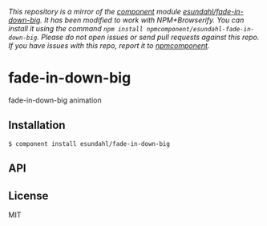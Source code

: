 *This repository is a mirror of the [component](http://component.io) module [esundahl/fade-in-down-big](http://github.com/esundahl/fade-in-down-big). It has been modified to work with NPM+Browserify. You can install it using the command `npm install npmcomponent/esundahl-fade-in-down-big`. Please do not open issues or send pull requests against this repo. If you have issues with this repo, report it to [npmcomponent](https://github.com/airportyh/npmcomponent).*

# fade-in-down-big

  fade-in-down-big animation

## Installation

    $ component install esundahl/fade-in-down-big

## API

   

## License

  MIT
